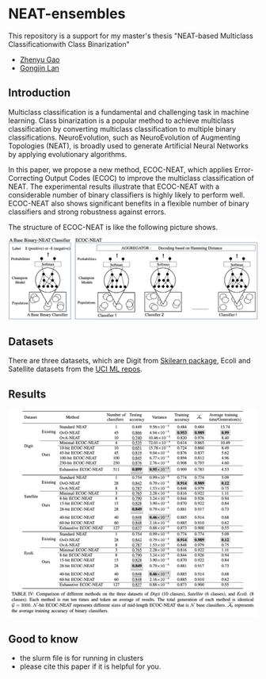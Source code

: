 # NEAT-ensembles
This repository is a support for my master's thesis "NEAT-based Multiclass Classificationwith Class Binarization"

* [Zhenyu Gao](https://scholar.google.com/citations?user=F8bdTwUAAAAJ&hl=en)
* [Gongjin Lan](https://scholar.google.com/citations?user=WBfADs4AAAAJ&hl=en&oi=ao)

## Introduction
Multiclass classification is a fundamental and challenging task in machine learning. 
Class binarization is a popular method to achieve multiclass classification by converting multiclass classification to multiple binary classifications. 
NeuroEvolution, such as NeuroEvolution of Augmenting Topologies (NEAT), is broadly used to generate Artificial Neural Networks by applying evolutionary algorithms. 

In this paper, we propose a new method, ECOC-NEAT, which applies Error-Correcting Output Codes (ECOC) to improve the multiclass classification of NEAT. 
The experimental results illustrate that ECOC-NEAT with a considerable number of binary classifiers is highly likely to perform well. 
ECOC-NEAT also shows significant benefits in a flexible number of binary classifiers and strong robustness against errors.

The structure of ECOC-NEAT is like the following picture shows.


![Structures of ECOC-NEAT](https://github.com/lafengxiaoyu/NEAT-ensembles/blob/main/ECOCNEAT.png)

## Datasets
There are three datasets, which are Digit from [Skilearn package](https://scikit-learn.org/stable/), Ecoli and Satellite datasets from the [UCI ML repos](https://archive.ics.uci.edu/ml/index.php).  

## Results
![Results of different methods](https://github.com/lafengxiaoyu/NEAT-ensembles/blob/main/Results.png)


## Good to know
- the slurm file is for running in clusters
- please cite this paper if it is helpful for you.